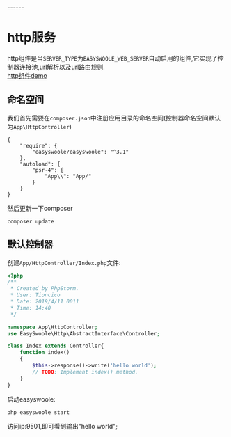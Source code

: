 <head>
     <title>EasySwoole Http服务|swoole Http|swoole Api服务</title>
     <meta content="text/html; charset=utf-8" http-equiv="Content-Type">
     <meta name="keywords" content="EasySwoole Http服务|swoole Http|swoole Api服务"/>
     <meta name="description" content="EasySwoole Http服务|swoole Http|swoole Api服务"/>
</head>
---<head>---

# http服务
http组件是当`SERVER_TYPE`为`EASYSWOOLE_WEB_SERVER`自动启用的组件,它实现了控制器连接池,url解析以及url路由规则.  
[http组件demo](https://github.com/easy-swoole/demo/tree/3.x-http)
## 命名空间
我们首先需要在`composer.json`中注册应用目录的命名空间(控制器命名空间默认为`App\HttpController`)
```text
{
    "require": {
        "easyswoole/easyswoole": "^3.1"
    },
    "autoload": {
        "psr-4": {
            "App\\": "App/"
        }
    }
}
```
然后更新一下composer
````
composer update
````

## 默认控制器
创建`App/HttpController/Index.php`文件:
````php
<?php
/**
 * Created by PhpStorm.
 * User: Tioncico
 * Date: 2019/4/11 0011
 * Time: 14:40
 */

namespace App\HttpController;
use EasySwoole\Http\AbstractInterface\Controller;

class Index extends Controller{
    function index()
    {
        $this->response()->write('hello world');
        // TODO: Implement index() method.
    }
}
````

启动easyswoole:
````
php easyswoole start
````
访问ip:9501,即可看到输出"hello world";



